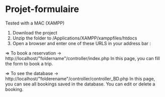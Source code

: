 # Projet-formulaire
Tested with a MAC (XAMPP)

1. Download the project 
2. Unzip the folder to /Applications/XAMPP/xamppfiles/htdocs
3. Open a browser and enter one of these URLS in your address bar : 

=> To book a reservation -> http://localhost/"foldername"/controller/index.php
   In this page, you can fill the form to book a trip.

=> To see the database -> http://localhost/"folderename"/controller/controller_BD.php
   In this page, you can see all bookings saved in the database. You can edit or delete a booking.
   
   

